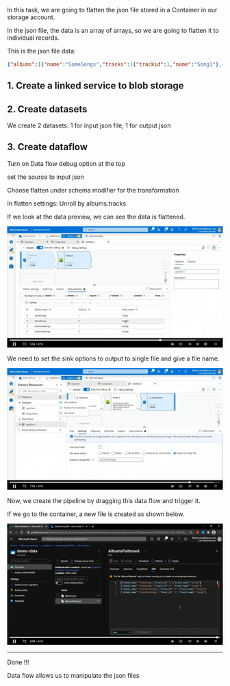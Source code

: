 In this task, we are going to flatten the json file stored in a Container in our storage account.

In the json file, the data is an array of arrays, so we are going to flatten it to individual records.

This is the json file data:

```json
{"albums":[{"name":"SomeSongs","tracks":[{"trackid":1,"name":"Song1"},{"trackid":2,"name":"Song2"}]},{"name":"EvenMoreSongs","tracks":[{"trackid":1,"name":"Song3"},{"trackid":2,"name":"Song4"}]}]}
```

## 1. Create a linked service to blob storage

## 2. Create datasets

We create 2 datasets: 1 for input json file, 1 for output json

## 3. Create dataflow

Turn on Data flow debug option at the top

set the source to input json

Choose flatten under schema modifier for the transformation

In flatten settings:
Unroll by albums.tracks

If we look at the data preview, we can see the data is flattened.

![alt text](../Images/dataflowcondflatten/img1.png) 


We need to set the sink options to output to single file and give a file name.


![alt text](../Images/dataflowcondflatten/img2.png) 


Now, we create the pipeline by dragging this data flow and trigger it.

If we go to the container, a new file is created as shown below.

![alt text](../Images/dataflowcondflatten/img3.png)

---

Done !!!

Data flow allows us to manipulate the json files

